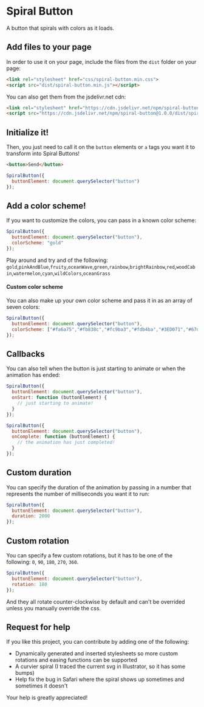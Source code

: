 # Spiral Button

A button that spirals with colors as it loads. 


## Add files to your page

In order to use it on your page, include the files from the `dist` folder on your page:

```html
<link rel="stylesheet" href="css/spiral-button.min.css">
<script src="dist/spiral-button.min.js"></script>
```

You can also get them from the jsdelivr.net cdn:

```html
<link rel="stylesheet" href="https://cdn.jsdelivr.net/npm/spiral-button@1.0.0/dist/spiral-button.min.css">
<script src="https://cdn.jsdelivr.net/npm/spiral-button@1.0.0/dist/spiral-button.min.js"></script>
```

## Initialize it!

Then, you just need to call it on the `button` elements or `a` tags you want it to transform into Spiral Buttons! 

```html
<button>Send</button>
```

```javascript
SpiralButton({
  buttonElement: document.querySelector("button")
});
```

## Add a color scheme!

If you want to customize the colors, you can pass in a known color scheme:

```javascript
SpiralButton({
  buttonElement: document.querySelector("button"),
  colorScheme: "gold"
});
```

Play around and try and of the following: `gold`,`pinkAndBlue`,`fruity`,`oceanWave`,`green`,`rainbow`,`brightRainbow`,`red`,`woodCabin`,`watermelon`,`cyan`,`wildColors`,`oceanGrass`

#### Custom color scheme

You can also make up your own color scheme and pass it in as an array of seven colors:

```javascript
SpiralButton({
  buttonElement: document.querySelector("button"),
  colorScheme: ["#fa6a75","#fb838c","#fc9ba3","#fdb4ba","#3ED071","#67da8f","#90e4ad"]
});
```

## Callbacks

You can also tell when the button is just starting to animate or when the animation has ended:

```javascript
SpiralButton({
  buttonElement: document.querySelector("button"),
  onStart: function (buttonElement) {
    // just starting to animate!
  }
});
```

```javascript
SpiralButton({
  buttonElement: document.querySelector("button"),
  onComplete: function (buttonElement) {
    // the animation has just completed!
  }
});
```

## Custom duration

You can specify the duration of the animation by passing in a number that represents the number of milliseconds you want it to run:

```javascript
SpiralButton({
  buttonElement: document.querySelector("button"),
  duration: 2000
});
```


## Custom rotation

You can specify a few custom rotations, but it has to be one of the following: `0`, `90`, `180`, `270`, `360`.

```javascript
SpiralButton({
  buttonElement: document.querySelector("button"),
  rotation: 180
});
```

And they all rotate counter-clockwise by default and can't be overrided unless you manually override the css.


## Request for help

If you like this project, you can contribute by adding one of the following:

- Dynamically generated and inserted stylesheets so more custom rotations and easing functions can be supported 
- A curvier spiral (I traced the current svg in Illustrator, so it has some bumps)
- Help fix the bug in Safari where the spiral shows up sometimes and sometimes it doesn't


Your help is greatly appreciated!

